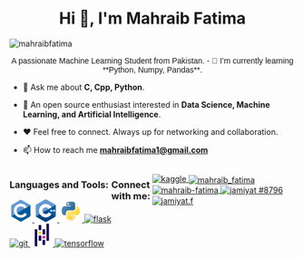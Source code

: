 
 <!-- ![img](MahraibFatima.jpg) -->
<h1 align="center">Hi 👋, I'm Mahraib Fatima</h1>

<p align="left"> <img src="https://komarev.com/ghpvc/?username=mahraibfatima&label=Profile%20views&color=0e75b6&style=flat" alt="mahraibfatima" /> </p>

<p style="text-align: center;font-family:Arial">A passionate Machine Learning Student from Pakistan.</h3>
- 🌱 I’m currently learning **Python, Numpy, Pandas**.

- 💬 Ask me about **C, Cpp, Python**.
 
- 🚀 An open source enthusiast interested in **Data Science, Machine Learning, and Artificial Intelligence**.

- ❤️ Feel free to connect. Always up for networking and collaboration.
- 📫 How to reach me **mahraibfatima1@gmail.com**



  <!--<div>
    <h3 align="left">Support:</h3>
    <p>
     <img align="center" src="https://github-readme-stats.vercel.app/api/top-langs?username=mahraibfatima&show_icons=true&locale=en&layout=compact" alt="mahraibfatima" />
    </p>
  </div>-->

<div style="display: flex; justify-content: space-between; align-items: flex-start;">

  
  <div>
  <h3>Languages and Tools:</h3>
    <p>
      <a href="https://www.cprogramming.com/" target="_blank" rel="noreferrer">
        <img src="https://raw.githubusercontent.com/devicons/devicon/master/icons/c/c-original.svg" alt="c" width="40" height="40"/>
      </a>
      <a href="https://www.w3schools.com/cpp/" target="_blank" rel="noreferrer"> <img src="https://raw.githubusercontent.com/devicons/devicon/master/icons/cplusplus/cplusplus-original.svg" alt="cplusplus" width="40" height="40"/> 
      </a> 
          <a href="https://www.python.org" target="_blank" rel="noreferrer"> <img src="https://raw.githubusercontent.com/devicons/devicon/master/icons/python/python-original.svg" alt="python" width="40" height="40"/> 
     </a> 
     <a href="https://flask.palletsprojects.com/" target="_blank" rel="noreferrer"> <img src="https://www.vectorlogo.zone/logos/pocoo_flask/pocoo_flask-icon.svg" alt="flask" width="40" height="40"/> 
     </a> 
     <a href="https://git-scm.com/" target="_blank" rel="noreferrer"> <img src="https://www.vectorlogo.zone/logos/git-scm/git-scm-icon.svg" alt="git" width="40" height="40"/> 
     </a> 
     <a href="https://pandas.pydata.org/" target="_blank" rel="noreferrer"> <img src="https://raw.githubusercontent.com/devicons/devicon/2ae2a900d2f041da66e950e4d48052658d850630/icons/pandas/pandas-original.svg" alt="pandas" width="40" height="40"/> 
     </a> 
     <a href="https://www.tensorflow.org" target="_blank" rel="noreferrer"> <img src="https://www.vectorlogo.zone/logos/tensorflow/tensorflow-icon.svg" alt="tensorflow" width="40" height="40"/> 
     </a> 
  </div>


<h3 align="left">Connect with me:</h3>
<p align="left">
 <a href="https://www.kaggle.com/jamiyat" target="_blank">
    <img src="https://www.vectorlogo.zone/logos/kaggle/kaggle-icon.svg" alt="kaggle" width="30" height="40"/>
</a>
 <a href="https://twitter.com/mahraib_fatima" target="blank"><img align="center" src="https://raw.githubusercontent.com/rahuldkjain/github-profile-readme-generator/master/src/images/icons/Social/twitter.svg" alt="mahraib_fatima" height="30" width="40" />
</a>
<a href="https://www.linkedin.com/in/mahraib-fatima/" target="blank"><img align="center" src="https://raw.githubusercontent.com/rahuldkjain/github-profile-readme-generator/master/src/images/icons/Social/linked-in-alt.svg" alt="mahraib-fatima" height="30" width="40" />
</a>
<a href="https://discordapp.com/users/1045897601540689941" target="blank"><img align="center" src="https://raw.githubusercontent.com/rahuldkjain/github-profile-readme-generator/master/src/images/icons/Social/discord.svg" alt="jamiyat #8796" height="40" width="40" />
</a>
<a href="https://instagram.com/jamiyat.f" target="blank"><img align="center" src="https://raw.githubusercontent.com/rahuldkjain/github-profile-readme-generator/master/src/images/icons/Social/instagram.svg" alt="jamiyat.f" height="30" width="40" />
</a>
</p>
